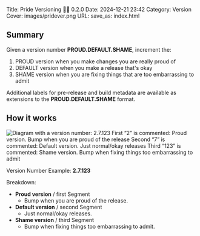 Title: Pride Versioning 🏳️‍🌈 0.2.0
Date: 2024-12-21 23:42
Category: Version
Cover: images/pridever.png
URL:
save_as: index.html

## Summary
Given a version number **PROUD.DEFAULT.SHAME**, increment the:

1. PROUD version when you make changes you are really proud of  
2. DEFAULT version when you make a release that's okay
3. SHAME version when you are fixing things that are too embarrassing to admit

Additional labels for pre-release and build metadata are available as extensions to the **PROUD.DEFAULT.SHAME** format.

## How it works

![Diagram with a version number: 2.7.123
First “2” is commented: Proud version. Bump when you are proud of the release
Second “7” is commented: Default version. Just normal/okay releases
Third “123” is commented: Shame version. Bump when fixing things too embarrassing to admit]({static}/images/pridever.png)

Version Number Example: **2.7.123**

Breakdown:

* **Proud version** / first Segment
    * Bump when you are proud of the release.
* **Default version** / second Segment
    * Just normal/okay releases.
* **Shame version** / third Segment
    * Bump when fixing things too embarrassing to admit.


